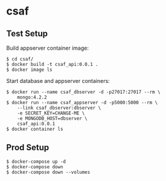 # csaf
## Test Setup
Build appserver container image:
```
$ cd csaf/
$ docker build -t csaf_api:0.0.1 .
$ docker image ls
```
Start database and appserver containers:
```
$ docker run --name csaf_dbserver -d -p27017:27017 --rm \
    mongo:4.2.2
$ docker run --name csaf_appserver -d -p5000:5000 --rm \
    --link csaf_dbserver:dbserver \
    -e SECRET_KEY=CHANGE-ME \
    -e MONGODB_HOST=dbserver \
    csaf_api:0.0.1
$ docker container ls
```
## Prod Setup
```
$ docker-compose up -d
$ docker-compose down
$ docker-compose down --volumes
```
